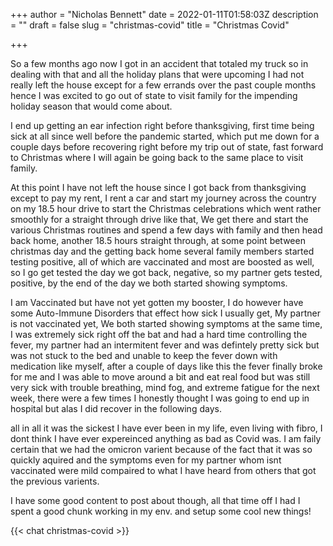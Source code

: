+++
author = "Nicholas Bennett"
date = 2022-01-11T01:58:03Z
description = ""
draft = false
slug = "christmas-covid"
title = "Christmas Covid"

+++


So a few months ago now I got in an accident that totaled my truck so in dealing with that and all the holiday plans that were upcoming I had not really left the house except for a few errands over the past couple months hence I was excited to go out of state to visit family for the impending holiday season that would come about.

I end up getting an ear infection right before thanksgiving, first time being sick at all since well before the pandemic started, which put me down for a couple days before recovering right before my trip out of state, fast forward to Christmas where I will again be going back to the same place to visit family.

At this point I have not left the house since I got back from thanksgiving except to pay my rent, I rent a car and start my journey across the country on my 18.5 hour drive to start the Christmas celebrations which went rather smoothly for a straight through drive like that, We get there and start the various Christmas routines and spend a few days with family and then head back home, another 18.5 hours straight through, at some point between christmas day and the getting back home several family members started testing positive, all of which are vaccinated and most are boosted as well, so I go get tested the day we got back, negative, so my partner gets tested, positive, by the end of the day we both started showing symptoms.

I am Vaccinated but have not yet gotten my booster, I do however have some Auto-Immune Disorders that effect how sick I usually get, My partner is not vaccinated yet, We both started showing symptoms at the same time, I was extremely sick right off the bat and had a hard time controlling the fever, my partner had an intermitent fever and was defintely pretty sick but was not stuck to the bed and unable to keep the fever down with medication like myself, after a couple of days like this the fever finally broke for me and I was able to move around a bit and eat real food but was still very sick with trouble breathing, mind fog, and extreme fatigue for the next week, there were a few times I honestly thought I was going to end up in hospital but alas I did recover in the following days.

all in all it was the sickest I have ever been in my life, even living with fibro, I dont think I have ever expereinced anything as bad as Covid was. I am faily certain that we had the omicron varient because of the fact that it was so quickly aquired and the symptoms even for my partner whom isnt vaccinated were mild compaired to what I have heard from others that got the previous varients.



I have some good content to post about though, all that time off I had I spent a good chunk working in my env. and setup some cool new things!




{{< chat christmas-covid >}}
